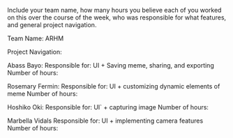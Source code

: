 Include your team name, how many hours you believe each of
you worked on this over the course of the week, who was responsible for what features, 
and general project navigation.

Team Name: ARHM

Project Navigation:



Abass Bayo:
Responsible for: UI + Saving meme, sharing, and exporting
Number of hours: 

Rosemary Fermin:
Responsible for: UI + customizing dynamic elements of meme
Number of hours: 

Hoshiko Oki:
Responsible for: UI` + capturing image 
Number of hours: 

Marbella Vidals
Responsible for: UI + implementing camera features
Number of hours: 

